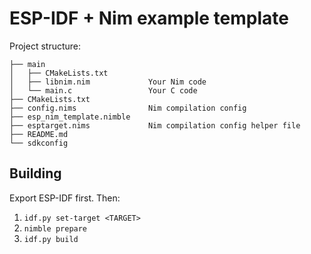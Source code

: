 # ESP-IDF + Nim example template

Project structure:

```text
├── main
│   ├── CMakeLists.txt
│   ├── libnim.nim             Your Nim code 
│   └── main.c                 Your C code
├── CMakeLists.txt 
├── config.nims                Nim compilation config
├── esp_nim_template.nimble
├── esptarget.nims             Nim compilation config helper file
├── README.md
└── sdkconfig                  
```

## Building

Export ESP-IDF first. Then:

1. `idf.py set-target <TARGET>`
1. `nimble prepare`
1. `idf.py build`
